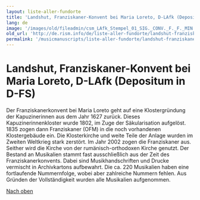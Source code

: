 ```yaml
---
layout: liste-aller-fundorte
title: 'Landshut, Franziskaner-Konvent bei Maria Loreto, D-LAfk (Depositum in D-FS)'
lang: de
image: '/images/old/fileadmin/csm_LAfk_Stempel_01_SIG._CONV._F._F._MIN._LANDISHUTI_800x800_500KB_2117c338c7.jpg'
old_url: 'http://de.rism.info/de/liste-aller-fundorte/landshut-franziskaner-konvent-bei-maria-loreto.html'
permalink: '/musicmanuscripts/liste-aller-fundorte/landshut-franziskaner-konvent-bei-maria-loreto.html'
---
```



# Landshut, Franziskaner-Konvent bei Maria Loreto, D-LAfk (Depositum in D-FS)

Der Franziskanerkonvent bei Maria Loreto geht auf eine Klostergründung der Kapuzinerinnen aus dem Jahr 1627 zurück. Dieses Kapuzinerinnenkloster wurde 1802, im Zuge der Säkularisation aufgelöst. 1835 zogen dann Franziskaner (OFM) in die noch vorhandenen Klostergebäude ein. Die Klosterkirche und weite Teile der Anlage wurden im Zweiten Weltkrieg stark zerstört. Im Jahr 2002 zogen die Franziskaner aus. Seither wird die Kirche von der rumänisch-orthodoxen Kirche genutzt. Der Bestand an Musikalien stammt fast ausschließlich aus der Zeit des Franziskanerkonvents. Dabei sind Musikhandschriften und Drucke vermischt in Archivkartons aufbewahrt. Die ca. 220 Musikalien haben eine fortlaufende Nummernfolge, wobei aber zahlreiche Nummern fehlen. Aus Gründen der Vollständigkeit wurden alle Musikalien aufgenommen.

[Nach oben](#)

